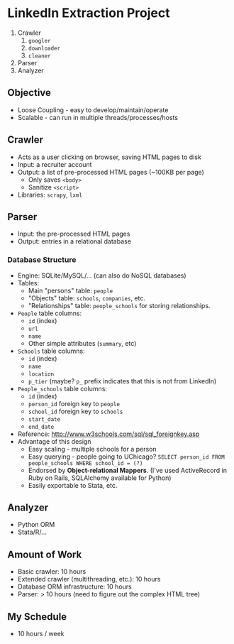 # LinkedIn Extraction Project

1. Crawler
   1. `googler`
   2. `downloader`
   3. `cleaner`
2. Parser
3. Analyzer

## Objective

- Loose Coupling - easy to develop/maintain/operate
- Scalable - can run in multiple threads/processes/hosts

## Crawler

- Acts as a user clicking on browser, saving HTML pages to disk
- Input: a recruiter account
- Output: a list of pre-processed HTML pages (~100KB per page)
  - Only saves `<body>`
  - Sanitize `<script>`
- Libraries: `scrapy`,  `lxml`

## Parser

- Input: the pre-processed HTML pages
- Output: entries in a relational database

### Database Structure

- Engine: SQLite/MySQL/… (can also do NoSQL databases)
- Tables:
  - Main "persons" table: `people`
  - "Objects" table: `schools`, `companies`, etc.
  - "Relationships" table: `people_schools` for storing relationships.
- `People` table columns:
  - `id` (index)
  - `url`
  - `name`
  - Other simple attributes (`summary`, etc)
- `Schools` table columns:
  - `id` (index)
  - `name`
  - `location`
  - `p_tier` (maybe? `p_` prefix indicates that this is not from LinkedIn)
- `People_schools` table columns:
  - `id` (index)
  - `person_id` foreign key to `people`
  - `school_id` foreign key to `schools`
  - `start_date`
  - `end_date`
- Reference: http://www.w3schools.com/sql/sql_foreignkey.asp
- Advantage of this design
  - Easy scaling - multiple schools for a person
  - Easy querying - people going to UChicago? `SELECT person_id FROM people_schools WHERE school_id = (?)`
  - Endorsed by **Object-relational Mappers**. (I've used ActiveRecord in Ruby on Rails, SQLAlchemy available for Python)
  - Easily exportable to Stata, etc.

## Analyzer

- Python ORM
- Stata/R/...

## Amount of Work

- Basic crawler: 10 hours
- Extended crawler (multithreading, etc.): 10 hours
- Database ORM infrastructure: 10 hours
- Parser: > 10 hours (need to figure out the complex HTML tree)

## My Schedule

- 10 hours / week
  
  ​